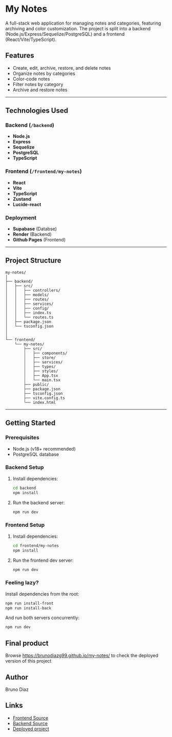 # My Notes

A full-stack web application for managing notes and categories, featuring archiving and color customization. The project is split into a backend (Node.js/Express/Sequelize/PostgreSQL) and a frontend (React/Vite/TypeScript).

## Features

- Create, edit, archive, restore, and delete notes
- Organize notes by categories
- Color-code notes
- Filter notes by category
- Archive and restore notes

---

## Technologies Used

### Backend (`/backend`)

- **Node.js**
- **Express**
- **Sequelize**
- **PostgreSQL**
- **TypeScript**

### Frontend (`/frontend/my-notes`)

- **React**
- **Vite**
- **TypeScript**
- **Zustand**
- **Lucide-react**

### Deployment

- **Supabase** (Databse)
- **Render** (Backend)
- **Github Pages** (Frontend)

---

## Project Structure

```
my-notes/
│
├── backend/
│   ├── src/
│   │   ├── controllers/
│   │   ├── models/
│   │   ├── routes/
│   │   ├── services/
│   │   ├── config/
│   │   ├── index.ts
│   │   └── routes.ts
│   ├── package.json
│   └── tsconfig.json
│
│
└── frontend/
    └── my-notes/
        ├── src/
        │   ├── components/
        │   ├── store/
        │   ├── services/
        │   ├── types/
        │   ├── styles/
        │   ├── App.tsx
        │   └── main.tsx
        ├── public/
        ├── package.json
        ├── tsconfig.json
        ├── vite.config.ts
        └── index.html
```

---

## Getting Started

### Prerequisites

- Node.js (v18+ recommended)
- PostgreSQL database

### Backend Setup

1. Install dependencies:
   ```sh
   cd backend
   npm install
   ```
1. Run the backend server:
   ```sh
   npm run dev
   ```

### Frontend Setup

1. Install dependencies:
   ```sh
   cd frontend/my-notes
   npm install
   ```
2. Run the frontend dev server:
   ```sh
   npm run dev
   ```

### Feeling lazy?

Install dependencies from the root:

```sh
npm run install-front
npm run install-back
```

And run both servers concurrently:

```sh
npm run dev
```

## Final product

Browse https://brunodiazg99.github.io/my-notes/ to check the deployed version of this project

## Author

Bruno Diaz

## Links

- [Frontend Source](frontend/my-notes)
- [Backend Source](backend)
- [Deployed project](https://brunodiazg99.github.io/my-notes/)
